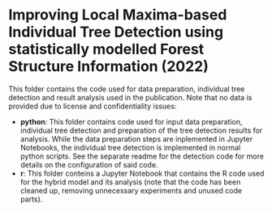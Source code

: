 # Improving Local Maxima-based Individual Tree Detection using statistically modelled Forest Structure Information (2022)
This folder contains the code used for data preparation, individual tree detection and result analysis used in the publication. Note that no data is provided due to license and confidentiality issues:
- __python__: This folder contains code used for input data preparation, individual tree detection and preparation of the tree detection results for analysis. While the data preparation steps are inplemented in Jupyter Notebooks, the individual tree detection is implemented in normal python scripts. See the separate readme for the detection code for more details on the configuration of said code.
- __r__: This folder conteins a Jupyter Notebook that contains the R code used for the hybrid model and its analysis (note that the code has been cleaned up, removing unnecessary experiments and unused code parts).  
